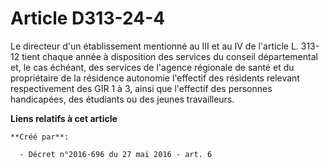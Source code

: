 # Article D313-24-4

Le directeur d'un établissement mentionné au III et au IV de l'article L. 313-12 tient chaque année à disposition des
services du conseil départemental et, le cas échéant, des services de l'agence régionale de santé et du propriétaire de la
résidence autonomie l'effectif des résidents relevant respectivement des GIR 1 à 3, ainsi que l'effectif des personnes
handicapées, des étudiants ou des jeunes travailleurs.

**Liens relatifs à cet article**

	**Créé par**:

	  - Décret n°2016-696 du 27 mai 2016 - art. 6
